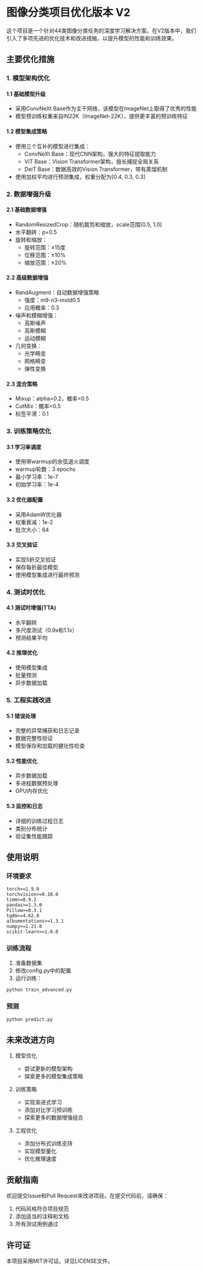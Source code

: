 # 图像分类项目优化版本 V2

这个项目是一个针对44类图像分类任务的深度学习解决方案。在V2版本中，我们引入了多项先进的优化技术和改进措施，以提升模型的性能和训练效果。

## 主要优化措施

### 1. 模型架构优化

#### 1.1 基础模型升级
- 采用ConvNeXt Base作为主干网络，该模型在ImageNet上取得了优秀的性能
- 模型预训练权重来自IN22K（ImageNet-22K），提供更丰富的预训练特征

#### 1.2 模型集成策略
- 使用三个互补的模型进行集成：
  - ConvNeXt Base：现代CNN架构，强大的特征提取能力
  - ViT Base：Vision Transformer架构，擅长捕捉全局关系
  - DeiT Base：数据高效的Vision Transformer，带有蒸馏机制
- 使用加权平均进行预测集成，权重分配为[0.4, 0.3, 0.3]

### 2. 数据增强升级

#### 2.1 基础数据增强
- RandomResizedCrop：随机裁剪和缩放，scale范围[0.5, 1.0]
- 水平翻转：p=0.5
- 旋转和缩放：
  - 旋转范围：±15度
  - 位移范围：±10%
  - 缩放范围：±20%

#### 2.2 高级数据增强
- RandAugment：自动数据增强策略
  - 强度：m9-n3-mstd0.5
  - 应用概率：0.3
- 噪声和模糊增强：
  - 高斯噪声
  - 高斯模糊
  - 运动模糊
- 几何变换：
  - 光学畸变
  - 网格畸变
  - 弹性变换

#### 2.3 混合策略
- Mixup：alpha=0.2，概率=0.5
- CutMix：概率=0.5
- 标签平滑：0.1

### 3. 训练策略优化

#### 3.1 学习率调度
- 使用带warmup的余弦退火调度
- warmup轮数：3 epochs
- 最小学习率：1e-7
- 初始学习率：1e-4

#### 3.2 优化器配置
- 采用AdamW优化器
- 权重衰减：1e-2
- 批次大小：64

#### 3.3 交叉验证
- 实现5折交叉验证
- 保存每折最佳模型
- 使用模型集成进行最终预测

### 4. 测试时优化

#### 4.1 测试时增强(TTA)
- 水平翻转
- 多尺度测试（0.9x和1.1x）
- 预测结果平均

#### 4.2 推理优化
- 使用模型集成
- 批量预测
- 异步数据加载

### 5. 工程实践改进

#### 5.1 错误处理
- 完整的异常捕获和日志记录
- 数据完整性验证
- 模型保存和加载的健壮性检查

#### 5.2 性能优化
- 异步数据加载
- 多进程数据预处理
- GPU内存优化

#### 5.3 监控和日志
- 详细的训练过程日志
- 类别分布统计
- 验证集性能跟踪

## 使用说明

### 环境要求
```
torch>=1.9.0
torchvision>=0.10.0
timm>=0.9.2
pandas>=1.3.0
Pillow>=8.3.1
tqdm>=4.62.0
albumentations>=1.3.1
numpy>=1.21.0
scikit-learn>=1.0.0
```

### 训练流程
1. 准备数据集
2. 修改config.py中的配置
3. 运行训练：
```bash
python train_advanced.py
```

### 预测
```bash
python predict.py
```

## 未来改进方向

1. 模型优化
   - 尝试更新的模型架构
   - 探索更多的模型集成策略

2. 训练策略
   - 实现渐进式学习
   - 添加对比学习预训练
   - 探索更多的数据增强组合

3. 工程优化
   - 添加分布式训练支持
   - 实现模型量化
   - 优化推理速度

## 贡献指南

欢迎提交Issue和Pull Request来改进项目。在提交代码前，请确保：
1. 代码风格符合项目规范
2. 添加适当的注释和文档
3. 所有测试用例通过

## 许可证

本项目采用MIT许可证。详见LICENSE文件。
